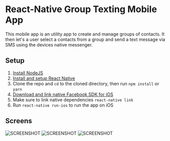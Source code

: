 # React-Native Group Texting Mobile App

This mobile app is an utility app to create and manage groups of contacts. It then let's a user select a contacts from a group and send a text message via SMS using the devices native messenger.


## Setup
1. [Install NodeJS](https://nodejs.org/en/)
2. [Install and setup React Native](https://facebook.github.io/react-native/docs/getting-started.html)
3. Clone the repo and `cd` to the cloned directory, then run `npm install` or `yarn`
4. [Download and link native Facebook SDK for iOS](https://developers.facebook.com/docs/ios/getting-started/)
5. Make sure to link native dependencies `react-native link`
4. Run `react-native run-ios` to run the app on iOS

## Screens
![SCREENSHOT](/screenshots/1.PNG?raw=true "")
![SCREENSHOT](/screenshots/1.PNG?raw=true "")
![SCREENSHOT](/screenshots/1.PNG?raw=true "")
